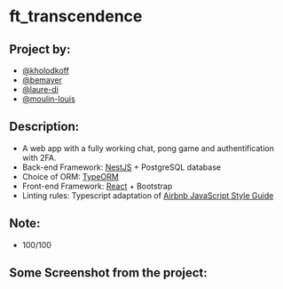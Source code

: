 # ft_transcendence
## Project by:
- [@kholodkoff](github.com/kholodkoff)
- [@bemayer](github.com/bemayer)
- [@laure-di](github.com/Laure-di)
- [@moulin-louis](https://github.com/moulin-louis)
  
## Description:
- A web app with a fully working chat, pong game and authentification with 2FA.
- Back-end Framework: [NestJS](https://docs.nestjs.com/) + PostgreSQL database
- Choice of ORM: [TypeORM](https://docs.nestjs.com/recipes/sql-typeorm)
- Front-end Framework: [React](https://devdocs.io/react/) + Bootstrap
- Linting rules: Typescript adaptation of [Airbnb JavaScript Style Guide](https://github.com/airbnb/javascript)
  
## Note:
- 100/100
  
## Some Screenshot from the project:

